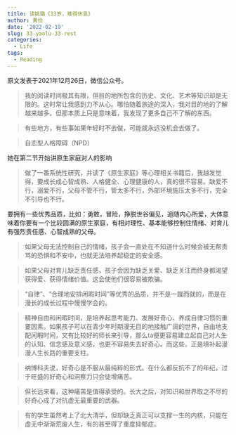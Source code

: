 ```yaml
---
title: 读姚璐《33岁，难得休息》
author: 黄俭
date: '2022-02-19'
slug: 33-yaolu-33-rest
categories:
  - Life
tags:
  - Reading
---
```


原文发表于2021年12月26日，微信公众号。

>我的阅读时间极其有限，但目的地所包含的历史、文化、艺术等知识却是无限的。这时常让我感到力不从心。哪怕随着旅途的深入，我对目的地的了解越来越多，但那本质上只是意味着，我发现了更多自己不了解的东西。

>有些地方，有些事如果年轻时不去做，可能就永远没机会去做了。

>自恋型人格障碍（NPD）

她在第二节开始讲原生家庭对人的影响

>做了一番系统性研究，并读了《原生家庭》等心理相关书籍后，我越发觉得，要成长成心智成熟、人格健全、心理健康的人，真的很不容易。缺爱不行，溺爱不行，父母不管不行，管太多不行，外部环境施压太多不行，完全不引导也不行。

要拥有一些优秀品质，比如：勇敢，冒险，挣脱世谷偏见，追随内心所爱，大体意味着你要有一个比较圆满的原生家庭，有相对理性、基本能够控制住情绪、对育儿有强烈责任感、心智成熟的父母。

>如果父母无法控制自己的情绪，孩子会一直处在不知道什么时候会被无帮责骂的恐惧和不安中，也就无法培养起稳定的安全感。

>如果父母对育儿缺乏责任感，孩子会因为缺乏关爱、缺乏关注而终身都渴望获得爱、获得情绪价值。这会使他们很容易被欺骗。

>“自律”、“合理地安排闲暇时间”等优秀的品质，并不是一蹴而就的，而是在漫长的成长过程中慢慢学会的。

>精神自由和闲暇时间，是培养起思考能力、发展好奇心、养成自律习惯的重要因素。如果孩子可以在青少年时期漫无目的地接触广阔的世界，自由地支配闲睱时间，又有比较好的师长来引导，那么ta便更容易建立起自己对人生的认知、信念感及意义感，也更不容易失去好奇心。而这些，正是填补起漫漫人生长路的重要支柱。

>纳博科夫说，好奇心是不服从最纯粹的形式。在什么都反抗不了的年纪，过于旺盛的好奇心和洞察力只会徒增痛苦。

>但长远来看，这种痛苦是值得承受的。长大之后，对知识和世界取之不尽的好奇心成了对抗虚无最重要的武器。

>有的学生虽然考上了北大清华，但却缺乏真正可以支撑一生的内核，只能在虚无中渐渐荒废人生，有的甚至得了重度抑郁症。
